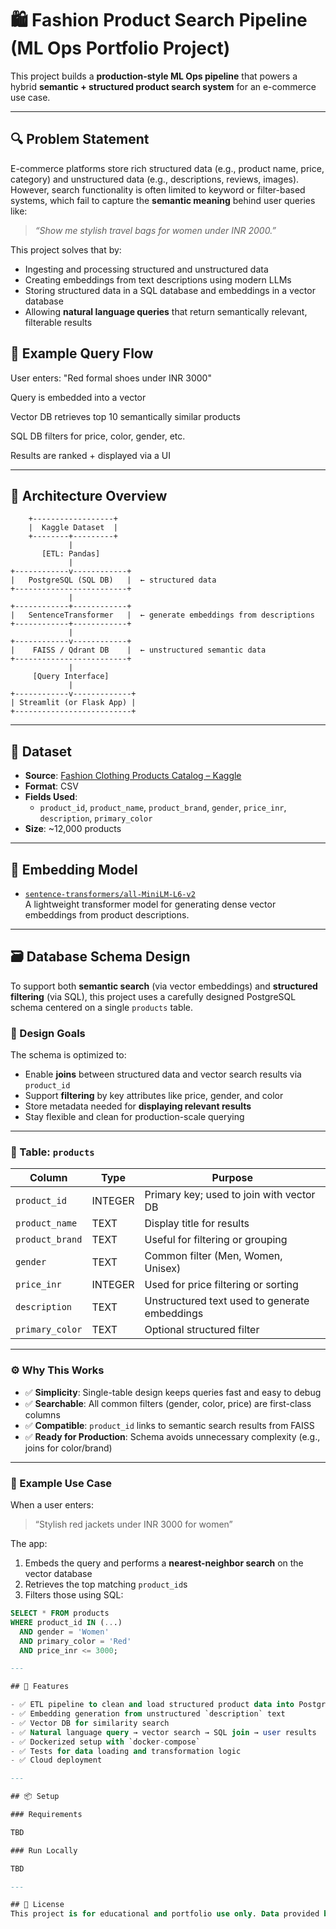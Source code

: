 # 🛍️ Fashion Product Search Pipeline (ML Ops Portfolio Project)

This project builds a **production-style ML Ops pipeline** that powers a hybrid **semantic + structured product search system** for an e-commerce use case.

---

## 🔍 Problem Statement

E-commerce platforms store rich structured data (e.g., product name, price, category) and unstructured data (e.g., descriptions, reviews, images). However, search functionality is often limited to keyword or filter-based systems, which fail to capture the **semantic meaning** behind user queries like:

> *“Show me stylish travel bags for women under INR 2000.”*

This project solves that by:
- Ingesting and processing structured and unstructured data
- Creating embeddings from text descriptions using modern LLMs
- Storing structured data in a SQL database and embeddings in a vector database
- Allowing **natural language queries** that return semantically relevant, filterable results

## 🧠 Example Query Flow
User enters: "Red formal shoes under INR 3000"

Query is embedded into a vector

Vector DB retrieves top 10 semantically similar products

SQL DB filters for price, color, gender, etc.

Results are ranked + displayed via a UI

---

## 🧱 Architecture Overview

        +------------------+
        |  Kaggle Dataset  |
        +--------+---------+
                 |
           [ETL: Pandas]
                 |
    +------------v------------+
    |   PostgreSQL (SQL DB)   |  ← structured data
    +-------------------------+
                 |
    +------------+------------+
    |   SentenceTransformer   |  ← generate embeddings from descriptions
    +------------+------------+
                 |
    +------------v------------+
    |    FAISS / Qdrant DB    |  ← unstructured semantic data
    +-------------------------+
                 |
         [Query Interface]
                 |
    +------------v-------------+
    | Streamlit (or Flask App) |
    +--------------------------+

---

## 🧾 Dataset

- **Source**: [Fashion Clothing Products Catalog – Kaggle](https://www.kaggle.com/datasets/shivamb/fashion-clothing-products-catalog)
- **Format**: CSV
- **Fields Used**:
  - `product_id`, `product_name`, `product_brand`, `gender`, `price_inr`, `description`, `primary_color`
- **Size**: ~12,000 products

---

## 🧠 Embedding Model

- [`sentence-transformers/all-MiniLM-L6-v2`](https://huggingface.co/sentence-transformers/all-MiniLM-L6-v2)  
  A lightweight transformer model for generating dense vector embeddings from product descriptions.

---

## 🗃️ Database Schema Design

To support both **semantic search** (via vector embeddings) and **structured filtering** (via SQL), this project uses a carefully designed PostgreSQL schema centered on a single `products` table.

### 🎯 Design Goals

The schema is optimized to:

- Enable **joins** between structured data and vector search results via `product_id`
- Support **filtering** by key attributes like price, gender, and color
- Store metadata needed for **displaying relevant results**
- Stay flexible and clean for production-scale querying

---

### 🧱 Table: `products`

| Column          | Type     | Purpose                                      |
|-----------------|----------|----------------------------------------------|
| `product_id`     | INTEGER  | Primary key; used to join with vector DB     |
| `product_name`   | TEXT     | Display title for results                    |
| `product_brand`  | TEXT     | Useful for filtering or grouping             |
| `gender`         | TEXT     | Common filter (Men, Women, Unisex)           |
| `price_inr`      | INTEGER  | Used for price filtering or sorting          |
| `description`    | TEXT     | Unstructured text used to generate embeddings|
| `primary_color`  | TEXT     | Optional structured filter                   |

---

### ⚙️ Why This Works

- ✅ **Simplicity**: Single-table design keeps queries fast and easy to debug  
- ✅ **Searchable**: All common filters (gender, color, price) are first-class columns  
- ✅ **Compatible**: `product_id` links to semantic search results from FAISS   
- ✅ **Ready for Production**: Schema avoids unnecessary complexity (e.g., joins for color/brand)  

---

### 🧠 Example Use Case

When a user enters:

> “Stylish red jackets under INR 3000 for women”

The app:

1. Embeds the query and performs a **nearest-neighbor search** on the vector database  
2. Retrieves the top matching `product_id`s  
3. Filters those using SQL:

```sql
SELECT * FROM products
WHERE product_id IN (...)
  AND gender = 'Women'
  AND primary_color = 'Red'
  AND price_inr <= 3000;

---

## 🧪 Features

- ✅ ETL pipeline to clean and load structured product data into PostgreSQL
- ✅ Embedding generation from unstructured `description` text
- ✅ Vector DB for similarity search
- ✅ Natural language query → vector search → SQL join → user results
- ✅ Dockerized setup with `docker-compose`
- ✅ Tests for data loading and transformation logic
- ✅ Cloud deployment

---

## 📦 Setup

### Requirements

TBD

### Run Locally

TBD

---

## 📜 License
This project is for educational and portfolio use only. Data provided by Kaggle under Creative Commons.